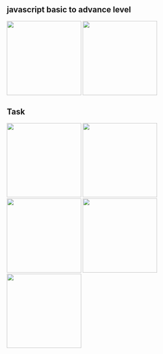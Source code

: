 <h2>javascript basic to advance level</h2>
<img src= "https://github.com/user-attachments/assets/ff207234-973b-495b-bf7b-3570ba043af6"  height="200" width="200"> 
<img src= "https://github.com/user-attachments/assets/f0f416ec-9a5d-40e3-95b6-ae6425db7031"
 height="200" width="200"> 
<h2>Task</h2>
<img src= "https://github.com/user-attachments/assets/000f61d5-ef7c-4d07-b611-b384a807129e"
 height="200" width="200"> 
<img src= "https://github.com/user-attachments/assets/82627eea-0eeb-4fe1-a056-f4d966abe24f"
 height="200" width="200"> 
<img src= "https://github.com/user-attachments/assets/12866e65-63f7-4116-b735-a6532061228c"
 height="200" width="200"> 
<img src= "https://github.com/user-attachments/assets/e07f88d2-21de-4b9f-aaa1-88b4e6df2b45"
 height="200" width="200"> 
<img src= "https://github.com/user-attachments/assets/94cf55d2-c5d7-42d4-af4e-73054c9ce23f"
 height="200" width="200"> 
